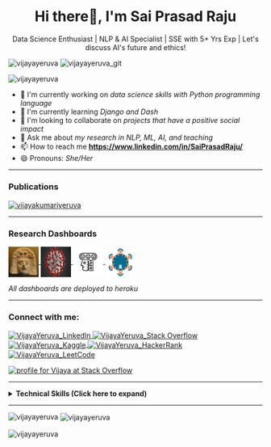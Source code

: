<!--

### Hi there 👋
*VIJAYAYERUVA/VIJAYAYERUVA* is a ✨ special ✨ repository because its README.md (this file) appears on your GitHub profile.

Here are some ideas to get you started:

- 🔭 I’m currently working on ...
- 🌱 I’m currently learning ...
- 👯 I’m looking to collaborate on ...
- 🤔 I’m looking for help with ...
- 💬 Ask me about ...
- 📫 How to reach me: ...
- 😄 Pronouns: ...
- ⚡ Fun fact: ...

-->

<h1 align="center">Hi there👋, I'm Sai Prasad Raju</h1>
<p align='center'>Data Science Enthusiast | NLP & AI Specialist | SSE with 5+ Yrs Exp | Let's discuss AI's future and ethics!</p>
<!-- <h3 align="center">A passionate data science learner</h3>
<h4 align="center">Pursuing Ph.D. in data science to move in the right direction</h3> -->

<p align="left">
    <img alt="vijayayeruva"
         src="https://komarev.com/ghpvc/?username=vijayayeruva&label=Profile%20views&color=0e75b6&style=flat"/>
    <img alt="vijayayeruva_git"
         src="https://img.shields.io/github/followers/vijayayeruva?label=Follow%20Me&style=social"/>
</p>

<p align="left">
    <img alt="vijayayeruva" src="https://github-profile-trophy.vercel.app/?username=vijayayeruva"/>
</p>

- 🔭 I'm currently working on *data science skills with Python programming language*
- 🌱 I'm currently learning *Django and Dash*
- 👯 I'm looking to collaborate on *projects that have a positive social impact*
- 💬 Ask me about *my research in NLP, ML, AI, and teaching*
- 📫 How to reach me **https://www.linkedin.com/in/SaiPrasadRaju/**
- 😄 Pronouns: *She/Her*

<!-- I'm currently working on [data science skills with Python programming language](https://www.kaggle.com/vijayayeruva)
    - 🤝 I'm looking for help with *showcasing my skills and finding the best job for my skills*
    - 📄 Know about my work experience **[Resume/Website](https://vijaya-yeruva.herokuapp.com/)**
-->
<!-- 👨‍💻 All of my projects are available at [https://www.linkedin.com/in/vijayakumariyeruva/](https://www.linkedin.com/in/vijayakumariyeruva/)
-->

---
<h3 align="left">Publications</h3>
<p align="left">
    <a href="https://scholar.google.com/citations?user=rZhEPiAAAAAJ&hl=en" target="blank">
        <img align="center" alt="vijayakumariyeruva" height="30"
             src="https://img.shields.io/badge/-Google%20Scholar-%234081ec" width="100"/>
    </a>
</p>

---
<h3 align="left">Research Dashboards</h3>
<p align="left">
    <a href="https://greektragedy.herokuapp.com/" target="blank" title="Greek Tragedy">
        <img align="center" alt="Greek Tragedy" height="60"
             src="https://github.com/VIJAYAYERUVA/Images2Share/blob/main/Dionysos_mask.jpg"
             width="60"/>
    </a>
    <a href="https://kc-healthcommunication.herokuapp.com/" target="blank" title="COVID-19">
        <img align="center" alt="COVID-19" height="60"
             src="https://github.com/VIJAYAYERUVA/Images2Share/blob/main/COVID19.jpg"
             width="60"/>
    </a>
    <a href="https://umkc-sentiment-analysis.herokuapp.com/" target="blank" title="Sentiment Analysis">
        <img align="center" alt="Sentiment Analysis" height="60"
             src="https://github.com/VIJAYAYERUVA/Images2Share/blob/main/Sentiment_analysis.png"
             width="60"/>
    </a>
    <a href="https://welisten.herokuapp.com/" target="blank" title="Focus Group">
        <img align="center" alt="Focus Group" height="60"
             src="https://github.com/VIJAYAYERUVA/Images2Share/blob/main/Focus_Group.png"
             width="60"/>
    </a>
    
</p>
<em>All dashboards are deployed to heroku</em>

---
<h3 align="left">Connect with me:</h3>
<p align="left">
    <a href="https://linkedin.com/in/vijayakumariyeruva" target="blank" title="LinkedIn">
        <img align="center" alt="VijayaYeruva_LinkedIn"
             height="30" src="https://cdn.jsdelivr.net/npm/simple-icons@v5/icons/linkedin.svg" width="40"/>
    </a>
    <a href="https://stackoverflow.com/users/8016847/vijaya" target="blank" title="Stack Overflow">
        <img align="center" alt="VijayaYeruva_Stack Overflow"
             height="30" src="https://cdn.jsdelivr.net/npm/simple-icons@v5/icons/stackoverflow.svg" width="40"/>
    </a>
    <a href="https://kaggle.com/vijayayeruva" target="blank" title="Kaggle">
        <img align="center" alt="VijayaYeruva_Kaggle"
             height="30" src="https://cdn.jsdelivr.net/npm/simple-icons@v5/icons/kaggle.svg" width="40"/>
    </a>
    <a href="https://www.hackerrank.com/vyeruva" target="blank" title="HackerRank">
        <img align="center" alt="VijayaYeruva_HackerRank"
             height="30" src="https://cdn.jsdelivr.net/npm/simple-icons@v5/icons/hackerrank.svg" width="40"/>
    </a>
    <a href="https://www.leetcode.com/vijayayeruva" target="blank" title="LeetCode">
        <img align="center" alt="VijayaYeruva_LeetCode"
             height="30" src="https://cdn.jsdelivr.net/npm/simple-icons@v5/icons/leetcode.svg" width="40"/>
    </a>
</p>

<p align="left">
    <a href="https://stackoverflow.com/users/8016847/vijaya">
        <img src="https://stackoverflow.com/users/flair/8016847.png" width="208" height="58" alt="profile for Vijaya at Stack Overflow" title="profile for Vijaya at Stack Overflow">
    </a>
</p>

---
<details>
  <summary><strong>Technical Skills (Click here to expand)</strong></summary>
    <br>
    <em>Some of these tools and technologies I use every day. However, few of them were used at least once (hackathon project/class project/at my past workplace). I can pick up very fast.</em>
    <h3 align="left">Tools and IDEs:</h3>
<p align="left">
    <a href="https://www.anaconda.com/" target="_blank" title="Anaconda">
        <img alt="Anaconda" height="40" src="https://avatars.githubusercontent.com/u/3571983?s=200&v=4" width="40"/>
    </a>
    <a href="https://developer.android.com" target="_blank" title="Android">
        <img alt="Android"
             height="40"
             src="https://raw.githubusercontent.com/devicons/devicon/master/icons/android/android-original-wordmark.svg"
             width="40"/>
    </a>
    <a href="https://github.com/" target="_blank" title="GitHub">
        <img alt="GitHub"
             height="40"
             src="https://raw.githubusercontent.com/devicons/devicon/master/icons/github/github-original.svg"
             width="40"/>
    </a>
    <a href="https://www.jetbrains.com/idea/" target="_blank" title="IntelliJ">
        <img alt="IntelliJ"
             height="40"
             src="https://raw.githubusercontent.com/devicons/devicon/master/icons/intellij/intellij-original.svg"
             width="40"/>
    </a>
    <a href="https://jupyter.org/" target="_blank" title="Jupyter Notebook">
        <img alt="Jupyter Notebook"
             height="40"
             src="https://raw.githubusercontent.com/devicons/devicon/master/icons/jupyter/jupyter-original.svg"
             width="40"/>
    </a>
    <a href="https://www.mathworks.com/" target="_blank" title="MATLAB">
        <img alt="MATLAB" height="40" src="https://upload.wikimedia.org/wikipedia/commons/2/21/Matlab_Logo.png"
             width="40"/>
    </a>
    <a href="https://www.microsoft.com/en-us/microsoft-365" target="_blank" title="Microsoft Office">
        <img alt="Microsoft Office"
             height="40"
             src="https://upload.wikimedia.org/wikipedia/commons/5/5f/Microsoft_Office_logo_%282019%E2%80%93present%29.svg"
             width="40"/>
    </a>
    <a href="https://www.pgadmin.org/" target="_blank" title="pgAdmin">
        <img alt="pgAdmin" height="40" src="https://upload.wikimedia.org/wikipedia/commons/2/29/Postgresql_elephant.svg"
             width="40"/>
    </a>
    <a href="https://www.jetbrains.com/pycharm/" target="_blank" title="PyCharm">
        <img alt="PyCharm" height="40"
             src="https://github.com/devicons/devicon/blob/master/icons/pycharm/pycharm-original.svg" width="40"/>
    </a>
    <a href="https://www.microfocus.com/en-us/products/uft-one/overview" target="_blank" title="QTP&UFT">
        <img alt="QTP&UFT" height="40" src="https://upload.wikimedia.org/wikipedia/commons/b/bb/Uft.png" width="40"/>
    </a>
    <a href="https://www.oracle.com/database/technologies/appdev/sqldeveloper-landing.html" target="_blank"
       title="Oracle SQL Developer">
        <img alt="Oracle SQL Developer" height="40" src="https://www.oracle.com/a/ocom/img/sql-dev.svg" width="40"/>
    </a>
    <a href="https://subversion.apache.org/" target="_blank" title="Apache Subversion">
        <img alt="Apache Subversion" height="40" src="https://subversion.apache.org/images/svn-name-banner.svg"
             width="100"/>
    </a>
    <a href="https://www.tableau.com/" target="_blank" title="Tableau">
        <img alt="Tableau" height="40" src="https://cdn.worldvectorlogo.com/logos/tableau-software.svg" width="40"/>
    </a>
    <a href="https://www.jetbrains.com/webstorm/" target="_blank" title="WebStorm">
        <img alt="WebStorm"
             height="40"
             src="https://raw.githubusercontent.com/devicons/devicon/master/icons/webstorm/webstorm-original.svg"
             width="40"/>
    </a>
</p>

<br>
<h3 align="left">Languages:</h3>
<p align="left">
    <a href="https://www.ansible.com/" target="_blank" title="Ansible">
        <img alt="Ansible" height="40" src="https://upload.wikimedia.org/wikipedia/commons/2/24/Ansible_logo.svg"
             width="40"/>
    </a>
    <a href="https://www.gnu.org/software/bash/" target="_blank" title="Bash">
        <img alt="Bash" height="40" src="https://www.vectorlogo.zone/logos/gnu_bash/gnu_bash-icon.svg" width="40"/>
    </a>
    <a href="https://getbootstrap.com/" target="_blank" title="Bootstrap">
        <img alt="Bootstrap"
             height="40"
             src="https://raw.githubusercontent.com/devicons/devicon/master/icons/bootstrap/bootstrap-plain-wordmark.svg"
             width="40"/>
    </a>
    <a href="https://www.cprogramming.com/" target="_blank" title="C">
        <img alt="C" height="40" src="https://raw.githubusercontent.com/devicons/devicon/master/icons/c/c-original.svg"
             width="40"/>
    </a>
    <a href="https://www.w3schools.com/cpp/" target="_blank" title="C++">
        <img alt="C++"
             height="40"
             src="https://raw.githubusercontent.com/devicons/devicon/master/icons/cplusplus/cplusplus-original.svg"
             width="40"/>
    </a>
    <a href="https://developer.mozilla.org/en-US/docs/Web/CSS" target="_blank" title="CSS">
        <img alt="CSS"
             height="40"
             src="https://raw.githubusercontent.com/devicons/devicon/master/icons/css3/css3-original-wordmark.svg"
             width="40"/>
    </a>
    <a href="https://www.w3.org/html/" target="_blank" title="HTML">
        <img alt="HTML"
             height="40"
             src="https://raw.githubusercontent.com/devicons/devicon/master/icons/html5/html5-original-wordmark.svg"
             width="40"/>
    </a>
    <a href="https://www.java.com" target="_blank" title="Java">
        <img alt="Java" height="40"
             src="https://raw.githubusercontent.com/devicons/devicon/master/icons/java/java-original.svg" width="40"/>
    </a>
    <a href="https://developer.mozilla.org/en-US/docs/Web/JavaScript" target="_blank" title="JavaScript">
        <img alt="JavaScript"
             height="40"
             src="https://raw.githubusercontent.com/devicons/devicon/master/icons/javascript/javascript-original.svg"
             width="40"/>
    </a>
    <a href="https://www.json.org/json-en.html" target="_blank" title="JSON">
        <img alt="JSON" height="40" src="https://www.json.org/img/json160.gif" width="40"/>
    </a>
    <a href="https://www.jython.org/" target="_blank" title="Jython">
        <img alt="Jython" height="40" src="https://www.jython.org/assets/jython.png" width="40"/>
    </a>
    <a href="https://www.markdownguide.org/" target="_blank" title="Markdown">
        <img alt="Markdown" height="40" src="https://upload.wikimedia.org/wikipedia/commons/4/48/Markdown-mark.svg"
             width="80"/>
    </a>
    <a href="https://www.mysql.com/" target="_blank" title="MySQL">
        <img alt="MySQL"
             height="40"
             src="https://raw.githubusercontent.com/devicons/devicon/master/icons/mysql/mysql-original-wordmark.svg"
             width="40"/>
    </a>
    <a href="https://www.postgresql.org/" target="_blank" title="PostgreSQL">
        <img alt="PostgreSQL"
             height="40"
             src="https://raw.githubusercontent.com/devicons/devicon/master/icons/postgresql/postgresql-original-wordmark.svg"
             width="40"/>
    </a>
    <a href="https://www.python.org" target="_blank" title="Python">
        <img alt="Python"
             height="40"
             src="https://raw.githubusercontent.com/devicons/devicon/master/icons/python/python-original.svg"
             width="40"/>
    </a>
    <a href="https://www.scala-lang.org" target="_blank" title="Scala">
        <img alt="Scala" height="40"
             src="https://raw.githubusercontent.com/devicons/devicon/master/icons/scala/scala-original.svg" width="40"/>
    </a>
    <a href="https://www.typescriptlang.org/" target="_blank" title="TypeScript">
        <img alt="TypeScript"
             height="40"
             src="https://raw.githubusercontent.com/devicons/devicon/master/icons/typescript/typescript-original.svg"
             width="40"/>
    </a>
    <a href="https://en.wikipedia.org/wiki/VBScript" target="_blank" title="VBScript">
        <img alt="VBScript" height="40"
             src="https://upload.wikimedia.org/wikipedia/en/d/d8/VBSccript_file_format_icon.png" width="40"/>
    </a>
</p>

<br>
<h3 align="left">Libraries/Frameworks:</h3>
<p align="left">
    <a href="https://angular.io" target="_blank" title="Angular">
        <img alt="Angular" height="40" src="https://angular.io/assets/images/logos/angular/angular.svg" width="40"/>
    </a>
    <a href="https://radimrehurek.com/gensim/" target="_blank" title="Gensim">
        <img alt="Gensim" height="40" src="https://radimrehurek.com/gensim/_static/images/gensim.png" width="100"/>
    </a>
    <a href="https://angularjs.org/" target="_blank" title="AngularJS">
        <img alt="AngularJS"
             height="40"
             src="https://raw.githubusercontent.com/devicons/devicon/master/icons/angularjs/angularjs-original-wordmark.svg"
             width="70"/>
    </a>
    <a href="https://d3js.org/" target="_blank" title="D3.js">
        <img alt="D3.js" height="40"
             src="https://raw.githubusercontent.com/devicons/devicon/master/icons/d3js/d3js-original.svg" width="40"/>
    </a>
    <a href="https://expressjs.com" target="_blank" title="Express.js">
        <img alt="Express.js"
             height="40"
             src="https://raw.githubusercontent.com/devicons/devicon/master/icons/express/express-original-wordmark.svg"
             width="40"/>
    </a>
    <a href="https://flask.palletsprojects.com/" target="_blank" title="Flask">
        <img alt="flask" height="40" src="https://www.vectorlogo.zone/logos/pocoo_flask/pocoo_flask-icon.svg"
             width="40"/>
    </a>
    <a href="https://ionicframework.com" target="_blank" title="Ionic">
        <img alt="Ionic" height="40" src="https://upload.wikimedia.org/wikipedia/commons/d/d1/Ionic_Logo.svg"
             width="40"/>
    </a>
    <a href="https://jquery.com/" target="_blank" title="jQuery">
        <img alt="jQuery" height="40"
             src="https://github.com/devicons/devicon/blob/master/icons/jquery/jquery-original.svg"
             width="40"/>
    </a>
    <a href="https://keras.io/" target="_blank" title="Keras">
        <img alt="Keras" height="40" src="https://keras.io/img/logo.png"
             width="100"/>
    </a>
    <a href="https://matplotlib.org/" target="_blank" title="Matplotlib">
        <img alt="Matplotlib" height="40"
             src="https://upload.wikimedia.org/wikipedia/commons/0/01/Created_with_Matplotlib-logo.svg"
             width="40"/>
    </a>
    <a href="https://www.nltk.org/" target="_blank" title="Natural Language Toolkit">
        <img alt="NLTK" height="40" src="https://miro.medium.com/max/740/0*zKRz1UgqpOZ4bvuA"
             width="40"/>
    </a>
    <a href="https://nodejs.org" target="_blank" title="Node.js">
        <img alt="Node.js"
             height="40"
             src="https://raw.githubusercontent.com/devicons/devicon/master/icons/nodejs/nodejs-original-wordmark.svg"
             width="40"/>
    </a>
    <a href="https://numpy.org/" target="_blank" title="NumPy">
        <img alt="NumPy"
             height="40" src="https://numpy.org/images/logos/numpy.svg" width="40"/>
    </a>
    <a href="https://opencv.org/" target="_blank" title="OpenCV">
        <img alt="OpenCV" height="40" src="https://www.vectorlogo.zone/logos/opencv/opencv-icon.svg" width="40"/>
    </a>
    <a href="https://pandas.pydata.org/" target="_blank" title="pandas">
        <img alt="pandas" height="40" src="https://upload.wikimedia.org/wikipedia/commons/e/ed/Pandas_logo.svg"
             width="100"/>
    </a>
    <a href="https://plotly.com/dash/" target="_blank" title="plotly & dash">
        <img alt="plotly" height="40"
             src="https://plotly-marketing-website.cdn.prismic.io/plotly-marketing-website/948b6663-9429-4bd6-a4cc-cb33231d4532_logo-plotly.svg"
             width="100"/>
    </a>
    <a href="https://spark.apache.org/docs/latest/api/python/" target="_blank" title="PySpark">
        <img alt="PySpark" height="40"
             src="https://spark.apache.org/docs/latest/api/python/_static/spark-logo-reverse.png" width="80"/>
    </a>
    <a href="https://pytorch.org/" target="_blank" title="PyTorch">
        <img alt="PyTorch" height="40" src="https://pytorch.org/assets/images/pytorch-logo.png" width="40"/>
    </a>
    <a href="https://reactnative.dev/" target="_blank" title="React & React Native">
        <img alt="React & React Native" height="40" src="https://reactnative.dev/img/header_logo.svg" width="40"/>
    </a>
    <!--   <a href="https://reactjs.org/" target="_blank" title="">
      <img src="https://raw.githubusercontent.com/devicons/devicon/master/icons/react/react-original-wordmark.svg" alt="react" width="40" height="40"/>
    </a>  -->
    <a href="https://scikit-learn.org/" target="_blank" title="scikit-learn">
        <img alt="scikit-learn" height="40"
             src="https://upload.wikimedia.org/wikipedia/commons/0/05/Scikit_learn_logo_small.svg" width="40"/>
    </a>
    <a href="https://spark.apache.org/mllib/" target="_blank" title="MLlib">
        <img alt="MLlib" height="40"
             src="https://spark.apache.org/images/spark-logo-trademark.png" width="40"/>
    </a>
    <a href="https://www.tensorflow.org" target="_blank" title="TensorFlow">
        <img alt="TensorFlow" height="40" src="https://www.vectorlogo.zone/logos/tensorflow/tensorflow-icon.svg"
             width="40"/>
    </a>
</p>

<br>
<h3 align="left">Databases:</h3>
<p align="left">
    <a href="https://firebase.google.com/" target="_blank" title="Firebase">
        <img alt="Firebase" height="40" src="https://www.vectorlogo.zone/logos/firebase/firebase-icon.svg" width="40"/>
    </a>
    <a href="https://mlab.com/" target="_blank" title="mLab">
        <img alt="mLab" height="40" src="https://upload.wikimedia.org/wikipedia/en/4/4a/MLab_company_logo.svg"
             width="100"/>
    </a>
    <a href="https://www.mongodb.com/" target="_blank" title="MongoDB">
        <img alt="MongoDB"
             height="40"
             src="https://raw.githubusercontent.com/devicons/devicon/master/icons/mongodb/mongodb-original-wordmark.svg"
             width="40"/>
    </a>
    <a href="https://www.microsoft.com/en-us/sql-server" target="_blank" title="Microsoft SQL Server">
        <img alt="Microsoft SQL Server" height="40"
             src="https://www.svgrepo.com/show/303229/microsoft-sql-server-logo.svg" width="40"/>
    </a>
    <a href="https://www.oracle.com/" target="_blank" title="Oracle 11g Database">
        <img alt="Oracle 11g Database"
             height="40"
             src="https://raw.githubusercontent.com/devicons/devicon/master/icons/oracle/oracle-original.svg"
             width="40"/>
    </a>
    <a href="https://www.sqlite.org/" target="_blank" title="SQLite">
        <img alt="SQLite" height="40" src="https://www.vectorlogo.zone/logos/sqlite/sqlite-icon.svg" width="40"/>
    </a>
</p>

<br>
<h3 align="left">Operating systems:</h3>
<p align="left">
    <a href="https://www.linux.org/" target="_blank" title="Linux">
        <img alt="Linux" height="40"
             src="https://raw.githubusercontent.com/devicons/devicon/master/icons/linux/linux-original.svg" width="40"/>
    </a>
    <a href="https://www.apple.com/mac/" target="_blank" title="Mac">
        <img alt="Mac" height="40"
             src="https://developer.apple.com/licensing-trademarks/images/mac-logo.svg" width="40"/>
    </a>
    <a href="https://en.wikipedia.org/wiki/Microsoft_Windows" target="_blank" title="Microsoft Windows">
        <img alt="Microsoft Windows" height="40"
             src="https://upload.wikimedia.org/wikipedia/commons/0/0a/Unofficial_Windows_logo_variant_-_2002%E2%80%932012_%28Multicolored%29.svg"
             width="40"/>
    </a>
</p>

<br>
<h3 align="left">Other:</h3>
<p align="left">
    <!--   <a href="https://aws.amazon.com" target="_blank">
        <img src="https://raw.githubusercontent.com/devicons/devicon/master/icons/amazonwebservices/amazonwebservices-original-wordmark.svg" alt="aws" width="40" height="40"/>
      </a> -->
    <a href="https://git-scm.com/" target="_blank" title="Git">
        <img alt="Git" height="40" src="https://www.vectorlogo.zone/logos/git-scm/git-scm-icon.svg" width="40"/>
    </a>
    <a href="https://heroku.com" target="_blank" title="Heroku">
        <img alt="Heroku" height="40" src="https://www.vectorlogo.zone/logos/heroku/heroku-icon.svg" width="40"/>
    </a>
    <a href="https://kubernetes.io" target="_blank" title="Kubernetes">
        <img alt="Kubernetes" height="40" src="https://www.vectorlogo.zone/logos/kubernetes/kubernetes-icon.svg"
             width="40"/>
    </a>
</p>    
</details>

---
<p><img align="left"
        alt="vijayayeruva"
        src="https://github-readme-stats.vercel.app/api/top-langs?username=vijayayeruva&show_icons=true&locale=en&langs_count=10&exclude_repo=CS5551_ASE&layout=compact"/>
</p>

<p>&nbsp;<img align="center"
              alt="vijayayeruva"
              src="https://github-readme-stats.vercel.app/api?username=vijayayeruva&show_icons=true&locale=en&count_private=true"/>
</p>

<p><img align="center" alt="vijayayeruva" src="https://github-readme-streak-stats.herokuapp.com/?user=vijayayeruva&"/>
</p>
